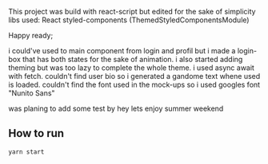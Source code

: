 This project was build with react-script but edited for the sake of simplicity 
   libs used:
        React
        styled-components (ThemedStyledComponentsModule)

Happy ready;

i could've used to main component from login and profil but i made a login-box that has both states for the sake of animation.
i also started adding theming but was too lazy to complete the whole theme.
i used async await with fetch.
couldn't find user bio so i generated a gandome text whene used is loaded.
couldn't find the font used in the mock-ups so i used googles font "Nunito Sans"

was planing to add some test by hey lets enjoy summer weekend

## How to run

    yarn start
